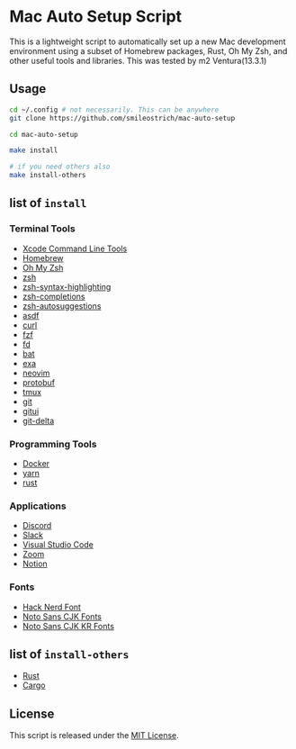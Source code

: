 # Mac Auto Setup Script
This is a lightweight script to automatically set up a new Mac development environment using a subset of Homebrew packages, Rust, Oh My Zsh, and other useful tools and libraries.
This was tested by m2 Ventura(13.3.1)


## Usage
```bash
cd ~/.config # not necessarily. This can be anywhere
git clone https://github.com/smileostrich/mac-auto-setup

cd mac-auto-setup

make install

# if you need others also
make install-others
```


## list of `install`
### Terminal Tools
- [Xcode Command Line Tools](https://developer.apple.com/xcode/resources/)
- [Homebrew](https://brew.sh/)
- [Oh My Zsh](https://ohmyz.sh/)
- [zsh](https://formulae.brew.sh/formula/zsh)
- [zsh-syntax-highlighting](https://formulae.brew.sh/formula/zsh-syntax-highlighting)
- [zsh-completions](https://formulae.brew.sh/formula/zsh-completions)
- [zsh-autosuggestions](https://formulae.brew.sh/formula/zsh-autosuggestions)
- [asdf](https://asdf-vm.com/)
- [curl](https://formulae.brew.sh/formula/curl)
- [fzf](https://formulae.brew.sh/formula/fzf)
- [fd](https://formulae.brew.sh/formula/fd)
- [bat](https://formulae.brew.sh/formula/bat)
- [exa](https://formulae.brew.sh/formula/exa)
- [neovim](https://formulae.brew.sh/formula/neovim)
- [protobuf](https://formulae.brew.sh/formula/protobuf)
- [tmux](https://formulae.brew.sh/formula/tmux)
- [git](https://formulae.brew.sh/formula/git)
- [gitui](https://formulae.brew.sh/formula/gitui)
- [git-delta](https://formulae.brew.sh/formula/git-delta)

### Programming Tools
- [Docker](https://www.docker.com/)
- [yarn](https://formulae.brew.sh/formula/yarn)
- [rust](https://formulae.brew.sh/formula/rust)

### Applications
- [Discord](https://formulae.brew.sh/cask/discord)
- [Slack](https://formulae.brew.sh/cask/slack)
- [Visual Studio Code](https://formulae.brew.sh/cask/visual-studio-code)
- [Zoom](https://zoom.us/)
- [Notion](https://formulae.brew.sh/cask/notion)

### Fonts
- [Hack Nerd Font](https://github.com/ryanoasis/nerd-fonts/tree/master/patched-fonts/Hack)
- [Noto Sans CJK Fonts](https://www.google.com/get/noto/help/cjk/)
- [Noto Sans CJK KR Fonts](https://www.google.com/get/noto/help/cjk/)


## list of `install-others`
- [Rust](https://www.rust-lang.org/)
- [Cargo](https://doc.rust-lang.org/cargo/)


## License
This script is released under the [MIT License](LICENSE).
